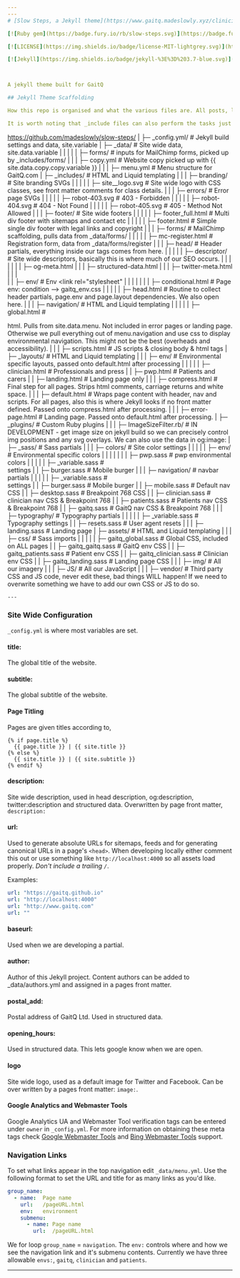 ```yaml
---
---
# [Slow Steps, a Jekyll theme](https://www.gaitq.madeslowly.xyz/clinician/about/)

[![Ruby gem](https://badge.fury.io/rb/slow-steps.svg)](https://badge.fury.io/rb/slow-steps)

[![LICENSE](https://img.shields.io/badge/license-MIT-lightgrey.svg)](https://github.com/madeslowly/slow-steps/blob/master/LICENSE)

[![Jekyll](https://img.shields.io/badge/jekyll-%3E%3D%203.7-blue.svg)](https://jekyllrb.com/)



A jekyll theme built for GaitQ

## Jekyll Theme Scaffolding

How this repo is organised and what the various files are. All posts, layouts, includes, stylesheets, assets, and whatever else is grouped nicely under the root folder. The compiled Jekyll site outputs to `_site/`, which is never pushed to this repo, see https://www.gaitq.madeslowly.xyz/. General flow starts with a `.md` file in our root. With Front Matter, we declare our layout which points to a structural `.html` file in `_layouts`. From here, the layout file can call in data from our `_config.yml` with `{{ site.variable }}` and from any of our `YAML` files in `_data/file.yml` with `{{ site.data.file.variable }}`. The layout can also pull in other structural html snippets from `_includes` with `{% raw %}{% include relative/path/file.html %}{% endraw %}`.

It is worth noting that _include files can also perform the tasks just described. So, for example, when the `deafult.html` layout is executed (the penultimate step for *all* `.md` files), the `head.html` snippet is called, which in turn calls `og-meta.html`. Based on our sites settings and any relevant Front Matter belonging to the calling file, `og-meta.html` compiles all our `og:meta` tags and passes them to `head.html` which after adding further code, passes on to our default layout where it is placed at the top of our webpages `html`.

```
https://github.com/madeslowly/slow-steps/
|
├─ _config.yml/                   # Jekyll build settings and data, site.variable
|
├─ _data/                         # Site wide data, site.data.variable
|  |  |
|  |  ├─ forms/                   # inputs for MailChimp forms, picked up by _includes/forms/
|  |
|  ├─ copy.yml                    # Website copy picked up with {{ site.data.copy.copy.variable }}
|  |
|  ├─ menu.yml                    # Menu structure for GaitQ.com
|
├─ _includes/                     # HTML and Liquid templating
|  |
|  ├─ branding/                   # Site branding SVGs
|  |  |
|  |  ├─ site__logo.svg           # Site wide logo with CSS classes, see front matter comments for class details.
|  |
|  ├─ errors/                     # Error page SVGs
|  |  |
|  |  ├─ robot-403.svg            # 403 - Forbidden
|  |  |
|  |  ├─ robot-404.svg            # 404 - Not Found
|  |  |
|  |  ├─ robot-405.svg            # 405 - Method Not Allowed
|  |
|  ├─ footer/                     # Site wide footers
|  |  |
|  |  ├─ footer_full.html         # Multi div footer with sitemaps and contact etc
|  |  |
|  |  ├─ footer.html              # Simple single div footer with legal links and copyright
|  |
|  ├─ forms/                      # MailChimp scaffolding, pulls data from _data/forms/
|  |  |
|  |  ├─ mc-register.html         # Registration form, data from _data/forms/register
|  |
|  ├─ head/                       # Header partials, everything inside our <html> tags comes from here.
|  |  |
|  |  ├─ descriptor/              # Site wide descriptors, basically this is where much of our SEO occurs.
|  |  |  |
|  |  |  ├─ og-meta.html
|  |  |  ├─ structured-data.html
|  |  |  ├─ twitter-meta.html
|  |  |    
|  |  ├─ env/                     # Env <link rel="stylesheet"
|  |  |  |
|  |  |  ├─ conditional.html      # Page env: condition --> gaitq_env.css
|  |  |
|  |  ├─ head.html                # Routine to collect header partials, page.env and page.layout dependencies. We also open <body> here.
|  |
|  ├─ navigation/                 # HTML and Liquid templating
|  |  |
|  |  ├─ global.html              # <nav> html. Pulls from site.data.menu.  Not included in error pages or landing page. Otherwise we pull everything out of menu.navigation and use css to display environmental navigation. This might not be the best (overheads and accessibility).
|  |
|  ├─ scripts.html                # JS scripts & closing body & html tags
|
├─ _layouts/                      # HTML and Liquid templating
|  |
|  ├─ env/                        # Environmental specific layouts, passed onto default.html after processing
|  |  |
|  |  ├─ clinician.html           # Professionals and press
|  |  ├─ pwp.html                 # Patients and carers
|  |  ├─ landing.html             # Landing page only
|  |
|  ├─ compress.html               # Final step for all pages. Strips html comments, carriage returns and white space.
|  |
|  ├─ default.html                # Wraps page content with header, nav and scripts. For all pages, also this is where Jekyll looks if no front matter defined. Passed onto compress.html after processing.
|  |
|  ├─ error-page.html             # Landing page. Passed onto default.html after processing.
|
├─ _plugins/                      # Custom Ruby plugins
|  |
|  ├─ ImageSizeFilter.rb/         # IN DEVELOPMENT - get image size on jekyll build so we can precisely control img positions and any svg overlays. We can also use the data in og:image:
|
├─ _sass/                         # Sass partials
|  |
|  ├─ colors/                     # Site color settings
|  |  |
|  |  ├─ env/                     # Environmental specific colors
|  |  |  |
|  |  |  ├─ pwp.sass              # pwp environmental colors
|  |  |
|  |  ├─ _variable.sass           # <nav> settings
|  |  ├─ burger.sass              # Mobile burger
|  |
|  ├─ navigation/                 # navbar partials
|  |  |
|  |  ├─ _variable.sass           # <nav> settings
|  |  ├─ burger.sass              # Mobile burger
|  |  ├─ mobile.sass              # Default nav CSS
|  |  ├─ desktop.sass             # Breakpoint 768 CSS
|  |  ├─ clinician.sass           # clinician nav CSS & Breakpoint 768
|  |  ├─ patients.sass            # Patients nav CSS & Breakpoint 768
|  |  ├─ gaitq.sass               # GaitQ nav CSS & Breakpoint 768
|  |
|  ├─ typography/                 # Typography partials
|  |  |
|  |  ├─ _variable.sass           # Typography settings
|  |  ├─ resets.sass              # User agent resets
|  |
|  ├─ landing.sass                # Landing page
|
├─ assets/                        # HTML and Liquid templating
|  |
|  ├─ css/                        # Sass imports
|  |  |
|  |  ├─ gaitq_global.sass        # Global CSS, included on ALL pages
|  |  ├─ gaitq_gaitq.sass         # GaitQ env CSS
|  |  ├─ gaitq_patients.sass      # Patient env CSS
|  |  ├─ gaitq_clinician.sass     # Clinician env CSS
|  |  ├─ gaitq_landing.sass       # Landing page CSS
|  |
|  ├─ img/                        # All our imagery
|  |
|  ├─ JS/                         # All our JavaScript
|  |
|  ├─ vendor/                     # Third party CSS and JS code, never edit these, bad things WILL happen! If we need to overwrite something we have to add our own CSS or JS to do so.
```
---
```


### Site Wide Configuration

`_config.yml` is where most variables are set.

#### title:

The global title of the website.

#### subtitle:

The global subtitle of the website.

#### Page Titling

Pages are given titles according to,

```Liquid
{% if page.title %}
  {{ page.title }} | {{ site.title }}
{% else %}
  {{ site.title }} | {{ site.subtitle }}
{% endif %}
```

#### description:

Site wide description, used in head description, og:description, twitter:description and structured data. Overwritten by page front matter, `description:`

#### url:

Used to generate absolute URLs for sitemaps, feeds and for generating canonical URLs in a page's `<head>`. When developing locally either comment this out or use something like `http://localhost:4000` so all assets load properly. *Don't include a trailing `/`*.

Examples:

```yaml
url: "https://gaitq.github.io"
url: "http://localhost:4000"
url: "http://www.gaitq.com"
url: ""
```

#### baseurl:

Used when we are developing a partial.

#### author:

Author of this Jekyll project. Content authors can be added to _data/authors.yml and assigned in a pages front matter.

#### postal_add:

Postal address of GaitQ Ltd. Used in structured data.

#### opening_hours:

Used in structured data. This lets google know when we are open.

#### logo

Site wide logo, used as a default image for Twitter and Facebook. Can be over written by a pages front matter: `image:`.

#### Google Analytics and Webmaster Tools

Google Analytics UA and Webmaster Tool verification tags can be entered under `owner` in `_config.yml`. For more information on obtaining these meta tags check [Google Webmaster Tools](http://support.google.com/webmasters/bin/answer.py?hl=en&answer=35179) and [Bing Webmaster Tools](https://ssl.bing.com/webmaster/configure/verify/ownership) support.

### Navigation Links

To set what links appear in the top navigation edit `_data/menu.yml`. Use the following format to set the URL and title for as many links as you'd like.

```yaml
group_name:
  - name:  Page name
    url:   /pageURL.html
    env:   environment
    submenu:
      - name: Page name
        url:  /pageURL.html
```

We for loop  `group_name` = `navigation`. The `env:` controls where and how we see the navigation link and it's submenu contents. Currently we have three allowable `envs:`, `gaitq`, `clinician` and `patients`.

---
